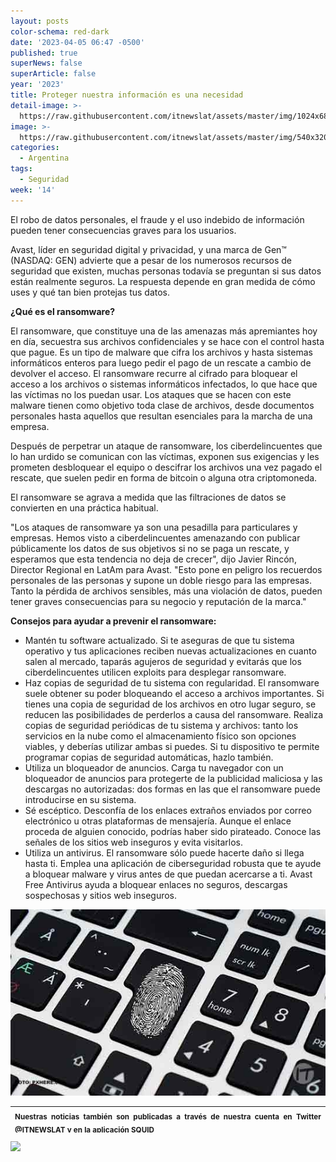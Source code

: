 ```yaml
---
layout: posts
color-schema: red-dark
date: '2023-04-05 06:47 -0500'
published: true
superNews: false
superArticle: false
year: '2023'
title: Proteger nuestra información es una necesidad
detail-image: >-
  https://raw.githubusercontent.com/itnewslat/assets/master/img/1024x680/Seguridad-Informatica-g.jpg
image: >-
  https://raw.githubusercontent.com/itnewslat/assets/master/img/540x320/Seguridad-Informatica-p.jpg
categories:
  - Argentina
tags:
  - Seguridad
week: '14'
---
```

El robo de datos personales, el fraude y el uso indebido de información pueden tener consecuencias graves para los usuarios. 

Avast, líder en seguridad digital y privacidad, y una marca de Gen™ (NASDAQ: GEN) advierte que a pesar de los numerosos recursos de seguridad que existen, muchas personas todavía se preguntan si sus datos están realmente seguros. La respuesta depende en gran medida de cómo uses y qué tan bien protejas tus datos. 

**¿Qué es el ransomware?**

El ransomware, que constituye una de las amenazas más apremiantes hoy en día, secuestra sus archivos confidenciales y se hace con el control hasta que pague. Es un tipo de malware que cifra los archivos y hasta sistemas informáticos enteros para luego pedir el pago de un rescate a cambio de devolver el acceso. El ransomware recurre al cifrado para bloquear el acceso a los archivos o sistemas informáticos infectados, lo que hace que las víctimas no los puedan usar. Los ataques que se hacen con este malware tienen como objetivo toda clase de archivos, desde documentos personales hasta aquellos que resultan esenciales para la marcha de una empresa.

Después de perpetrar un ataque de ransomware, los ciberdelincuentes que lo han urdido se comunican con las víctimas, exponen sus exigencias y les prometen desbloquear el equipo o descifrar los archivos una vez pagado el rescate, que suelen pedir en forma de bitcoin o alguna otra criptomoneda.

El  ransomware se agrava a medida que las filtraciones de datos se convierten en una práctica habitual.
 
"Los ataques de ransomware ya son una pesadilla para particulares y empresas. Hemos visto a ciberdelincuentes amenazando con publicar públicamente los datos de sus objetivos si no se paga un rescate, y esperamos que esta tendencia no deja de crecer", dijo Javier Rincón, Director Regional en LatAm para Avast. "Esto pone en peligro los recuerdos personales de las personas y supone un doble riesgo para las empresas. Tanto la pérdida de archivos sensibles, más una violación de datos, pueden tener graves consecuencias para su negocio y reputación de la marca."

**Consejos para ayudar a prevenir el ransomware:**

- Mantén tu software actualizado. Si te aseguras de que tu sistema operativo y tus aplicaciones reciben nuevas actualizaciones en cuanto salen al mercado, taparás agujeros de seguridad y evitarás que los ciberdelincuentes utilicen exploits para desplegar ransomware.
- Haz copias de seguridad de tu sistema con regularidad. El ransomware suele obtener su poder bloqueando el acceso a archivos importantes. Si tienes una copia de seguridad de los archivos en otro lugar seguro, se reducen las posibilidades de perderlos a causa del ransomware. Realiza copias de seguridad periódicas de tu sistema y archivos: tanto los servicios en la nube como el almacenamiento físico son opciones viables, y deberías utilizar ambas si puedes. Si tu dispositivo te permite programar copias de seguridad automáticas, hazlo también.
- Utiliza un bloqueador de anuncios. Carga tu navegador con un bloqueador de anuncios para protegerte de la publicidad maliciosa y las descargas no autorizadas: dos formas en las que el ransomware puede introducirse en su sistema.
- Sé escéptico. Desconfía de los enlaces extraños enviados por correo electrónico u otras plataformas de mensajería. Aunque el enlace proceda de alguien conocido, podrías haber sido pirateado. Conoce las señales de los sitios web inseguros y evita visitarlos.
- Utiliza un antivirus. El ransomware sólo puede hacerte daño si llega hasta ti. Emplea una aplicación de ciberseguridad robusta que te ayude a bloquear malware y virus antes de que puedan acercarse a ti. Avast Free Antivirus ayuda a bloquear enlaces no seguros, descargas sospechosas y sitios web inseguros.

![](https://raw.githubusercontent.com/itnewslat/assets/master/img/540x320/Seguridad-Informatica-p.jpg)

<table style="height: 42px;" width="569">
<tbody>
<tr>
<td style="text-align: justify;"><sub><strong>Nuestras noticias también son publicadas a través de nuestra cuenta en Twitter <a href="https://twitter.com/itnewslat?lang=es">@ITNEWSLAT</a> y en la aplicación <a href="https://squidapp.co/en/">SQUID</a></strong></sub></td>
</tr>
</tbody>
</table>
<img src="https://tracker.metricool.com/c3po.jpg?hash=56f88a41e39ab42c063cc51676587a04"/>